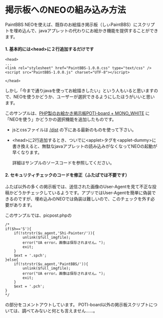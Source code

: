 # 掲示板へのNEOの組み込み方法
PaintBBS NEOを使えば、既存のお絵描き掲示板（しぃPaintBBS）にスクリプトを埋め込んで、javaアプレットの代わりにお絵かき機能を提供することができます。


#### 1. 基本的には&lt;head>に２行追加するだけです

    <head>
    ...
    <link rel="stylesheet" href="PaintBBS-1.0.0.css" type="text/css" />
    <script src="PaintBBS-1.0.0.js" charset="UTF-8"></script>

    </head>


しかし「今まで通りjavaを使ってお絵描きしたい」という人もいると思いますので、NEOを使うかどうか、ユーザーが選択できるようにしたほうがいいと思います。

このサンプルは、[PHP製のお絵かき掲示板POTI-board + MONO_WHITE](http://www.punyu.net/php/oekaki.php) に「NEOを使う」かどうかの選択機能を追加したものです。  


* jsとcssファイルは [/dist](https://github.com/funige/neo/tree/master/neo/dist) の下にある最新のものを使って下さい。

* &lt;head>に2行追加するとき、ついでに&lt;applet>タグを&lt;applet-dummy>に書き換えると、無駄なjavaアプレットの読み込みがなくなってNEOの起動が早くなります。

  詳細はサンプルのソースコードを参照してください。

#### 2. セキュリティチェックのコードを修正（ふたばでは不要です）
ふたば以外の多くの掲示板では、送信された画像のUser-Agentを見て不正な投稿かどうかチェックしているようです。アプリではUser-Agentを簡単に偽装できるのですが、埋め込みのNEOでは偽装は難しいので、このチェックを外す必要があります。

このサンプルでは、picpost.phpの

    /*
    if($h=='S'){
        if(!strstr($u_agent,'Shi-Painter/')){
            unlink($full_imgfile);
            error("UA error。画像は保存されません。");
            exit;
        }
        $ext = '.spch';
    }else{
        if(!strstr($u_agent,'PaintBBS/')){
            unlink($full_imgfile);
            error("UA error。画像は保存されません。");
            exit;
        }
        $ext = '.pch';
    }
    */

の部分をコメントアウトしています。
POTI-board以外の掲示板スクリプトについては、調べてみないと何とも言えません……。

